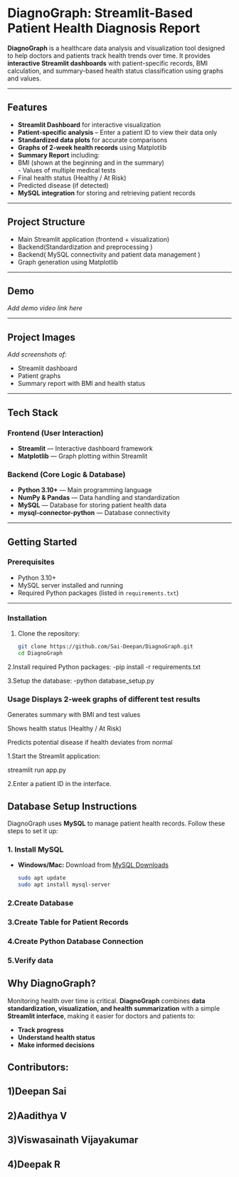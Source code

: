 #  DiagnoGraph: Streamlit-Based Patient Health Diagnosis Report

**DiagnoGraph** is a healthcare data analysis and visualization tool designed to help doctors and patients track health trends over time. It provides **interactive Streamlit dashboards** with patient-specific records, BMI calculation, and summary-based health status classification using graphs and values.  

---

##  Features  

-  **Streamlit Dashboard** for interactive visualization  
-  **Patient-specific analysis** – Enter a patient ID to view their data only  
-  **Standardized data plots** for accurate comparisons  
-  **Graphs of 2-week health records** using Matplotlib  
-  **Summary Report** including:  
  -  BMI (shown at the beginning and in the summary)  
    - Values of multiple medical tests  
  -  Final health status (Healthy / At Risk)  
  -  Predicted disease (if detected)  
-  **MySQL integration** for storing and retrieving patient records  

---

##  Project Structure  

-  Main Streamlit application (frontend + visualization)  
-  Backend(Standardization and preprocessing  )
-  Backend( MySQL connectivity and patient data management  )
- Graph generation using Matplotlib  

---

##  Demo  

 *Add demo video link here*  

---

##  Project Images  

 *Add screenshots of:*  
- Streamlit dashboard  
- Patient graphs  
- Summary report with BMI and health status  

---

##  Tech Stack  

###  Frontend (User Interaction)  
-  **Streamlit** — Interactive dashboard framework  
-  **Matplotlib** — Graph plotting within Streamlit  

###  Backend (Core Logic & Database)  
-  **Python 3.10+** — Main programming language  
-  **NumPy & Pandas** — Data handling and standardization  
-  **MySQL** — Database for storing patient health data  
-  **mysql-connector-python** — Database connectivity  

---

##  Getting Started  


###  Prerequisites  
- Python 3.10+  
- MySQL server installed and running  
- Required Python packages (listed in `requirements.txt`)  

---

###  Installation  

1. Clone the repository:  
   ```bash
   git clone https://github.com/Sai-Deepan/DiagnoGraph.git
   cd DiagnoGraph
2.Install required Python packages:
-pip install -r requirements.txt

3.Setup the database:
-python database_setup.py

###  Usage Displays 2-week graphs of different test results

 Generates summary with BMI and test values

 Shows health status (Healthy / At Risk)

 Predicts potential disease if health deviates from normal


1.Start the Streamlit application:

streamlit run app.py

2.Enter a patient ID in the interface.

##  Database Setup Instructions  

DiagnoGraph uses **MySQL** to manage patient health records. Follow these steps to set it up:  

### 1. Install MySQL  
- **Windows/Mac:** Download from [MySQL Downloads](https://dev.mysql.com/downloads/installer/)  
  ```bash
  sudo apt update
  sudo apt install mysql-server

### 2.Create Database
### 3.Create Table for Patient Records
### 4.Create Python Database Connection
### 5.Verify data

##  Why DiagnoGraph?  

Monitoring health over time is critical. **DiagnoGraph** combines **data standardization, visualization, and health summarization** with a simple **Streamlit interface**, making it easier for doctors and patients to:  

-  **Track progress**  
-  **Understand health status**  
- **Make informed decisions**

## Contributors:
## 1)Deepan Sai
## 2)Aadithya V
## 3)Viswasainath Vijayakumar
## 4)Deepak R











